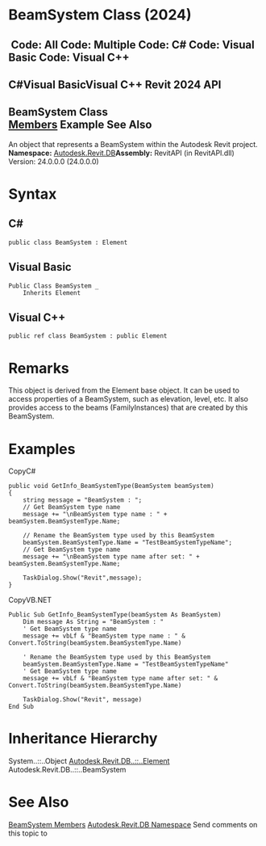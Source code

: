 # BeamSystem Class (2024)

﻿
 Code: All Code: Multiple Code: C# Code: Visual Basic Code: Visual C++   
---  
C#Visual BasicVisual C++
Revit 2024 API  
---  
BeamSystem Class  
[Members](93a6d44b-1f2a-b422-8aa9-7e70b6eca4bf.md "BeamSystem Members") Example See Also  
---  
An object that represents a BeamSystem within the Autodesk Revit project. 
**Namespace:** [Autodesk.Revit.DB](87546ba7-461b-c646-cbb1-2cb8f5bff8b2.md "Autodesk.Revit.DB Namespace")**Assembly:** RevitAPI (in RevitAPI.dll) Version: 24.0.0.0 (24.0.0.0)
# Syntax
C#  
---  
```text
public class BeamSystem : Element
```
  
Visual Basic  
---  
```text
Public Class BeamSystem _
	Inherits Element
```
  
Visual C++  
---  
```text
public ref class BeamSystem : public Element
```
  
# Remarks
This object is derived from the Element base object. It can be used to access properties of a BeamSystem, such as elevation, level, etc. It also provides access to the beams (FamilyInstances) that are created by this BeamSystem. 
# Examples
CopyC#
```text
public void GetInfo_BeamSystemType(BeamSystem beamSystem)
{
    string message = "BeamSystem : ";
    // Get BeamSystem type name
    message += "\nBeamSystem type name : " + beamSystem.BeamSystemType.Name;

    // Rename the BeamSystem type used by this BeamSystem
    beamSystem.BeamSystemType.Name = "TestBeamSystemTypeName";
    // Get BeamSystem type name
    message += "\nBeamSystem type name after set: " + beamSystem.BeamSystemType.Name;

    TaskDialog.Show("Revit",message);
}
```

CopyVB.NET
```text
Public Sub GetInfo_BeamSystemType(beamSystem As BeamSystem)
    Dim message As String = "BeamSystem : "
    ' Get BeamSystem type name
    message += vbLf & "BeamSystem type name : " & Convert.ToString(beamSystem.BeamSystemType.Name)

    ' Rename the BeamSystem type used by this BeamSystem
    beamSystem.BeamSystemType.Name = "TestBeamSystemTypeName"
    ' Get BeamSystem type name
    message += vbLf & "BeamSystem type name after set: " & Convert.ToString(beamSystem.BeamSystemType.Name)

    TaskDialog.Show("Revit", message)
End Sub
```

# Inheritance Hierarchy
System..::..Object [Autodesk.Revit.DB..::..Element](eb16114f-69ea-f4de-0d0d-f7388b105a16.md "Element Class") Autodesk.Revit.DB..::..BeamSystem
# See Also
[BeamSystem Members](93a6d44b-1f2a-b422-8aa9-7e70b6eca4bf.md "BeamSystem Members")
[Autodesk.Revit.DB Namespace](87546ba7-461b-c646-cbb1-2cb8f5bff8b2.md "Autodesk.Revit.DB Namespace")
Send comments on this topic to 